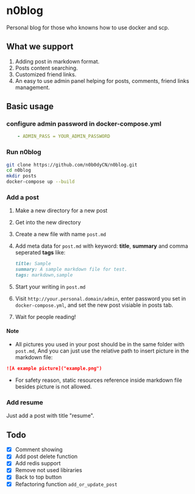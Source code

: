 # n0blog

Personal blog for those who knowns how to use docker and scp.

## What we support

1. Adding post in markdown format.
2. Posts content searching.
3. Customized friend links.
4. An easy to use admin panel helping for posts, comments, friend links management.

## Basic usage

### configure admin password in docker-compose.yml

``` yaml
    - ADMIN_PASS = YOUR_ADMIN_PASSWORD
```

### Run n0blog

``` bash
git clone https://github.com/n0b0dyCN/n0blog.git
cd n0blog
mkdir posts
docker-compose up --build
```

### Add a post

1. Make a new directory for a new post
2. Get into the new directory
3. Create a new file with name `post.md`
4. Add meta data for `post.md` with keyword: **title**, **summary** and comma seperated **tags** like:

    ``` markdown
    title: Sample
    summary: A sample markdown file for test.
    tags: markdown,sample
    ```

5. Start your writing in `post.md`
6. Visit `http://your.personal.domain/admin`, enter password you set in `docker-compose.yml`, and set the new post visiable in posts tab.
7. Wait for people reading!

#### Note

* All pictures you used in your post should be in the same folder with `post.md`, And you can just use the relative path to insert picture in the markdown file:

``` markdown
![A example picture]("example.png")
```

* For safety reason, static resources reference inside markdown file besides picture is not allowed.

### Add resume

Just add a post with title "resume".

## Todo

* [x] Comment showing
* [x] Add post delete function
* [x] Add redis support
* [x] Remove not used libiraries
* [x] Back to top button
* [x] Refactoring function `add_or_update_post`